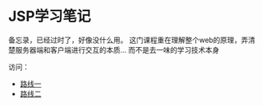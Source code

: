# JSP学习笔记

备忘录，已经过时了，好像没什么用。
这门课程重在理解整个web的原理，弄清楚服务器端和客户端进行交互的本质...
而不是去一味的学习技术本身

访问：
- [路线一](https://Muieay.github.io/JSP_Notes)
- [路线二](https://study-jsp.netlify.app)